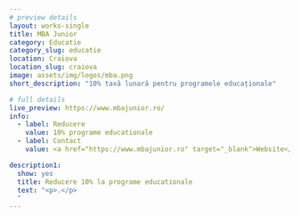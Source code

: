 ```yaml
---
# preview details
layout: works-single
title: MBA Junior
category: Educatie
category_slug: educatie
location: Craiova
location_slug: craiova
image: assets/img/logos/mba.png
short_description: "10% taxă lunară pentru programele educaționale"

# full details
live_preview: https://www.mbajunior.ro/
info:
  - label: Reducere
    value: 10% programe educationale
  - label: Contact
    value: <a href="https://www.mbajunior.ro" target="_blank">Website</a>

description1:
  show: yes
  title: Reducere 10% la programe educationale
  text: "<p>.</p>
  "
---
```

